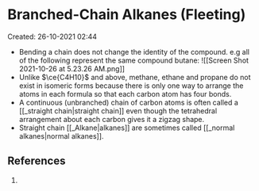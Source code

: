 # Branched-Chain Alkanes (Fleeting)
Created: 26-10-2021 02:44

* Bending a chain does not change the identity of the compound. e.g all of the following represent the same compound butane: 
![[Screen Shot 2021-10-26 at 5.23.26 AM.png]]
* Unlike $\ce{C4H10}$ and above, methane, ethane and propane do not exist in isomeric forms because there is only one way to arrange the atoms in each formula so that each carbon atom has four bonds.
* A continuous (unbranched) chain of carbon atoms is often called a [[_straight chain|straight chain]] even though the tetrahedral arrangement about each carbon gives it a zigzag shape.
* Straight chain [[_Alkane|alkanes]] are sometimes called [[_normal alkanes|normal alkanes]].

## References
1. 